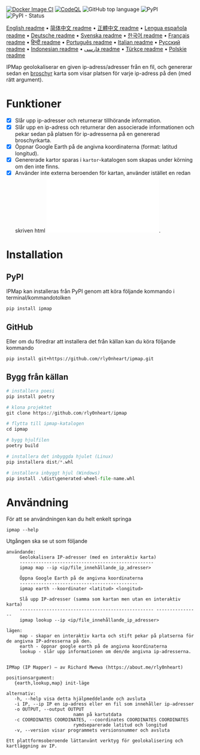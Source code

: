 [![Docker Image CI](https://github.com/rly0nheart/ipmap/actions/workflows/docker-image.yml/badge.svg)](https://github.com/rly0nheart/ipmap/actions/workflows/docker-image.yml)
[![CodeQL](https://github.com/rly0nheart/ipmap/actions/workflows/codeql.yml/badge.svg)](https://github.com/rly0nheart/ipmap/actions/workflows/codeql.yml)
![GitHub top language](https://img.shields.io/github/languages/top/rly0nheart/ipmap?logo=github)
![PyPI](https://img.shields.io/pypi/v/ipmap?label=Latest%20Release&logo=pypi)
![PyPI - Status](https://img.shields.io/pypi/status/ipmap?label=Status&logo=pypi)

[English readme](https://github.com/rly0nheart/ipmap/blob/master/README.md) • 
[简体中文 readme](https://github.com/rly0nheart/ipmap/blob/master/README_zh-CN.md) • 
[正體中文 readme](https://github.com/rly0nheart/ipmap/blob/master/README_zh-TW.md) • 
[Lengua española readme](https://github.com/rly0nheart/ipmap/blob/master/README_es.md) • 
[Deutsche readme](https://github.com/rly0nheart/ipmap/blob/master/README_de.md) • 
[Svenska readme](https://github.com/rly0nheart/ipmap/blob/master/README_sv.md) • 
[한국어 readme](https://github.com/rly0nheart/ipmap/blob/master/README_kr.md) • 
[Français readme](https://github.com/rly0nheart/ipmap/blob/master/README_fr.md) • 
[हिन्दी readme](https://github.com/rly0nheart/ipmap/blob/master/README_hi.md) • 
[Português readme](https://github.com/rly0nheart/ipmap/blob/master/README_pt.md) • 
[Italian readme](https://github.com/rly0nheart/ipmap/blob/master/README_it.md) • 
[Русский readme](https://github.com/rly0nheart/ipmap/blob/master/README_ru.md) • 
[Indonesian readme](https://github.com/rly0nheart/ipmap/blob/master/README_id.md) • 
[فارسی readme](https://github.com/rly0nheart/ipmap/blob/master/README_fa.md) • 
[Türkçe readme](https://github.com/rly0nheart/ipmap/blob/master/README_tr.md) • 
[Polskie readme](https://github.com/rly0nheart/ipmap/blob/master/README_pl.md)

IPMap geolokaliserar en given ip-adress/adresser från en fil, och genererar sedan en [broschyr](https://github.com/leaflet/leaflet) karta som visar platsen för varje ip-adress på den (med rätt argument).

# Funktioner
- [x] Slår upp ip-adresser och returnerar tillhörande information.
- [x] Slår upp en ip-adress och returnerar den associerade informationen och pekar sedan på platsen för ip-adresserna på en genererad broschyrkarta.
- [x] Öppnar Google Earth på de angivna koordinaterna (format: latitud longitud).
- [x] Genererade kartor sparas i `kartor`-katalogen som skapas under körning om den inte finns.
- [x] Använder inte externa beroenden för kartan, använder istället en redan skriven html ![kartmall](ipmap/data/templates/map.html).

# Installation
## PyPI
IPMap kan installeras från PyPI genom att köra följande kommando i terminal/kommandotolken
```
pip install ipmap
```
## GitHub
Eller om du föredrar att installera det från källan kan du köra följande kommando
```
pip install git+https://github.com/rly0nheart/ipmap.git
```
## Bygg från källan
``` Python
# installera poesi
pip install poetry

# klona projektet
git clone https://github.com/rly0nheart/ipmap

# flytta till ipmap-katalogen
cd ipmap

# bygg hjulfilen
poetry build

# installera det inbyggda hjulet (Linux)
pip installera dist/*.whl

# installera inbyggt hjul (Windows)
pip install .\dist\generated-wheel-file-name.whl
```

# Användning
För att se användningen kan du helt enkelt springa
```
ipmap --help
```
Utgången ska se ut som följande
```
användande:
     Geolokalisera IP-adresser (med en interaktiv karta)
     --------------------------------------------------
     ipmap map --ip <ip/file_innehållande_ip_adresser>

     Öppna Google Earth på de angivna koordinaterna
     --------------------------------------------
     ipmap earth --koordinater <latitud> <longitud>

     Slå upp IP-adresser (samma som kartan men utan en interaktiv karta)
     -------------------------------------------------- ----------------
     ipmap lookup --ip <ip/file_innehållande_ip_adresser>

lägen:
     map - skapar en interaktiv karta och stift pekar på platserna för de angivna IP-adresserna på den.
     earth - öppnar google earth på de angivna koordinaterna
     lookup - slår upp informationen om den/de angivna ip-adresserna.
    

IPMap (IP Mapper) — av Richard Mwewa (https://about.me/rly0nheart)

positionsargument:
   {earth,lookup,map} init-läge

alternativ:
   -h, --help visa detta hjälpmeddelande och avsluta
   -i IP, --ip IP en ip-adress eller en fil som innehåller ip-adresser
   -o OUTPUT, --output OUTPUT
                         namn på kartutdata
   -c COORDINATES COORDINATES, --coordinates COORDINATES COORDINATES
                         rymdseparerade latitud och longitud
   -v, --version visar programmets versionsnummer och avsluta

Ett plattformsoberoende lättanvänt verktyg för geolokalisering och kartläggning av IP.
```
